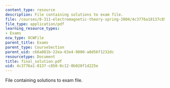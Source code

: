 ```yaml
---
content_type: resource
description: File containing solutions to exam file.
file: /courses/8-311-electromagnetic-theory-spring-2004/4c3776a18137c8508c120b020f1d225e_final_solution.pdf
file_type: application/pdf
learning_resource_types:
- Exams
ocw_type: OCWFile
parent_title: Exams
parent_type: CourseSection
parent_uid: c66a081b-22ea-63e4-9800-a8d56f1232dc
resourcetype: Document
title: final_solution.pdf
uid: 4c3776a1-8137-c850-8c12-0b020f1d225e
---
```

File containing solutions to exam file.

